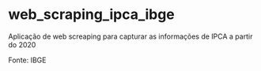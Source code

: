 # web_scraping_ipca_ibge

Aplicação de web screaping para capturar as  informações de IPCA a partir do 2020

Fonte: IBGE
